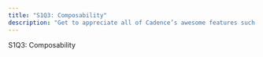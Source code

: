 ```yaml
---
title: "S1Q3: Composability"
description: "Get to appreciate all of Cadence’s awesome features such as capabilities, resources, and composability."
---
```

S1Q3: Composability
